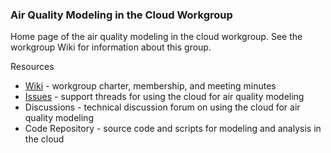 ### Air Quality Modeling in the Cloud Workgroup

Home page of the air quality modeling in the cloud workgroup. See the workgroup Wiki for information about this group.

Resources

* [Wiki](https://github.com/CMASCenter/modeling-in-the-cloud/wiki) - workgroup charter, membership, and meeting minutes
* [Issues](https://github.com/CMASCenter/modeling-in-the-cloud/issues) - support threads for using the cloud for air quality modeling
* Discussions - technical discussion forum on using the cloud for air quality modeling
* Code Repository - source code and scripts for modeling and analysis in the cloud

